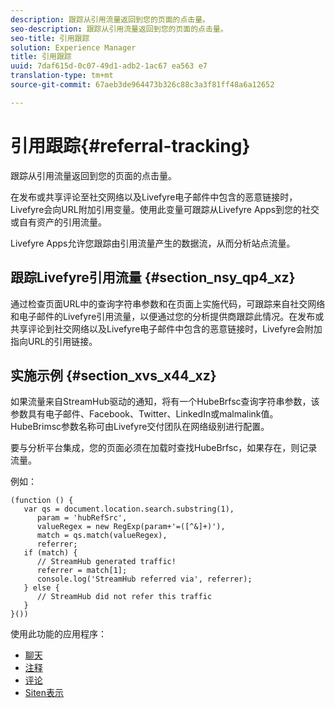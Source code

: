```yaml
---
description: 跟踪从引用流量返回到您的页面的点击量。
seo-description: 跟踪从引用流量返回到您的页面的点击量。
seo-title: 引用跟踪
solution: Experience Manager
title: 引用跟踪
uuid: 7daf615d-0c07-49d1-adb2-1ac67 ea563 e7
translation-type: tm+mt
source-git-commit: 67aeb3de964473b326c88c3a3f81ff48a6a12652

---
```



# 引用跟踪{#referral-tracking}

跟踪从引用流量返回到您的页面的点击量。

在发布或共享评论至社交网络以及Livefyre电子邮件中包含的恶意链接时，Livefyre会向URL附加引用变量。使用此变量可跟踪从Livefyre Apps到您的社交或自有资产的引用流量。

Livefyre Apps允许您跟踪由引用流量产生的数据流，从而分析站点流量。

## 跟踪Livefyre引用流量 {#section_nsy_qp4_xz}

通过检查页面URL中的查询字符串参数和在页面上实施代码，可跟踪来自社交网络和电子邮件的Livefyre引用流量，以便通过您的分析提供商跟踪此情况。在发布或共享评论到社交网络以及Livefyre电子邮件中包含的恶意链接时，Livefyre会附加指向URL的引用链接。

## 实施示例 {#section_xvs_x44_xz}

如果流量来自StreamHub驱动的通知，将有一个HubeBrfsc查询字符串参数，该参数具有电子邮件、Facebook、Twitter、LinkedIn或malmalink值。HubeBrimsc参数名称可由Livefyre交付团队在网络级别进行配置。

要与分析平台集成，您的页面必须在加载时查找HubeBrfsc，如果存在，则记录流量。

例如：

```
(function () { 
   var qs = document.location.search.substring(1), 
      param = 'hubRefSrc', 
      valueRegex = new RegExp(param+'=([^&]+)'), 
      match = qs.match(valueRegex), 
      referrer; 
   if (match) { 
      // StreamHub generated traffic! 
      referrer = match[1]; 
      console.log('StreamHub referred via', referrer); 
   } else { 
      // StreamHub did not refer this traffic 
   } 
}())
```



使用此功能的应用程序：

* [聊天](../c-about-apps/c-chat-app/c-chat-app.md#c_chat_app)
* [注释](/help/using/c-about-apps/c-comments/c-comments.md)
* [评论](../c-about-apps/c-reviews-app/c-reviews-app.md#c_reviews_app)
* [Siten表示](../c-about-apps/c-sidenotes-app/c-sidenotes-app.md#c_sidenotes_app)

